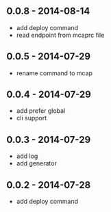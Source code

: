 ## 0.0.8 - 2014-08-14
- add deploy command
- read endpoint from mcaprc file

## 0.0.5 - 2014-07-29
- rename command to mcap

## 0.0.4 - 2014-07-29
- add prefer global
- cli support

## 0.0.3 - 2014-07-29
- add log
- add generator

## 0.0.2 - 2014-07-28
- add deploy command